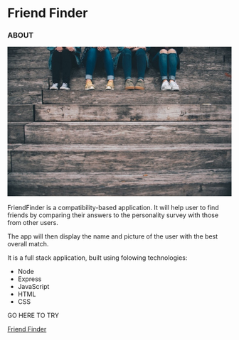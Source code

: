 # Friend Finder

 ### ABOUT
 
 ![Image description](app/public/images/readme_img.jpg)
 
 FriendFinder is a compatibility-based application. It will help user to find friends by comparing their answers to the personality survey with those from other users.
 
 The app will then display the name and picture of the user with the best overall match.
 
 It is a full stack application, built using folowing technologies:
 
 - Node
 - Express
 - JavaScript
 - HTML
 - CSS
 
GO HERE TO TRY

<a href="https://rocky-crag-80705.herokuapp.com/"  target="_blank">Friend Finder</a>
 


